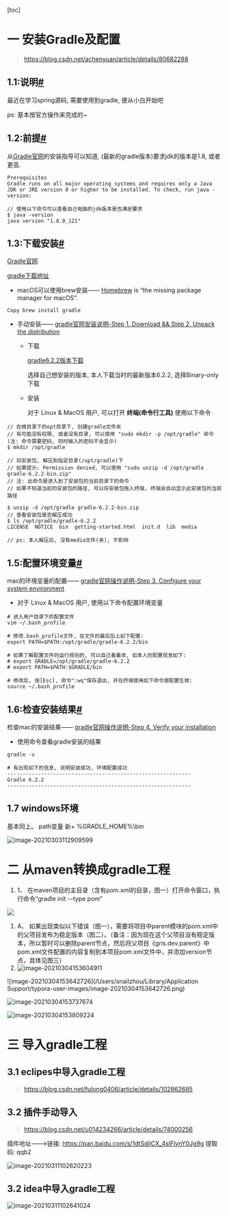 [toc]

# 一 安装Gradle及配置

> https://blog.csdn.net/achenyuan/article/details/80682288

## 1.1:说明[#](https://www.cnblogs.com/vitoboy/p/12487648.html#601756286)

 最近在学习spring源码, 需要使用到gradle, 便从小白开始吧

 ps: 基本按官方操作来完成的~

## 1.2:前提[#](https://www.cnblogs.com/vitoboy/p/12487648.html#326958039)

 从[Gradle官网](https://gradle.org/install/)的安装指导可以知道, (最新的gradle版本)要求jdk的版本是1.8, 或者更高.

```
Prerequisites
Gradle runs on all major operating systems and requires only a Java JDK or JRE version 8 or higher to be installed. To check, run java -version:
 
// 使用以下命令可以查看自己电脑的jdk版本是否满足要求
$ java -version
java version "1.8.0_121"
```

## 1.3:下载安装[#](https://www.cnblogs.com/vitoboy/p/12487648.html#2377144642)

 [Gradle官网](https://gradle.org/install/)

 [gradle下载地址](https://gradle.org/releases/)

- macOS可以使用brew安装—— [Homebrew](http://brew.sh/) is “the missing package manager for macOS”.

```shell
Copy brew install gradle
```

- 手动安装—— [gradle官网安装说明-Step 1. Download && Step 2. Unpack the distribution](https://gradle.org/install/)

  - 下载

    [gradle6.2.2版本下载](https://gradle.org/next-steps/?version=6.2.2&format=bin)

    选择自己想安装的版本, 本人下载当时的最新版本6.2.2, 选择Binary-only下载

  - 安装

    对于 Linux & MacOS 用户, 可以打开 **终端(命令行工具)** 使用以下命令

```
// 在根目录下的opt目录下, 创建gradle文件夹
// 有可能没有权限, 或者没有目录, 可以使用 "sudo mkdir -p /opt/gradle" 命令(注: 命令需要密码, 同时输入的密码不会显示)
$ mkdir /opt/gradle
 
// 将安装包, 解压到指定目录(/opt/gradle)下
// 如果提示: Permission denied, 可以使用 "sudo unzip -d /opt/gradle gradle-6.2.2-bin.zip"
// 注: 此命令是进入到了安装包的当前目录下的命令
// 如果不知道当前的安装包的路径, 可以将安装包拖入终端, 终端会自动显示此安装包的当前路径
 
$ unzip -d /opt/gradle gradle-6.2.2-bin.zip
// 查看安装包是否解压成功
$ ls /opt/gradle/gradle-6.2.2
LICENSE  NOTICE  bin  getting-started.html  init.d  lib  media
 
// ps: 本人解压后, 没有media文件(夹), 不影响
```



## 1.5:配置环境变量[#](https://www.cnblogs.com/vitoboy/p/12487648.html#3354116449)

 mac的环境变量的配置—— [gradle官网操作说明-Step 3. Configure your system environment](https://gradle.org/install/)

- 对于 Linux & MacOS 用户, 使用以下命令配置环境变量

```shell
# 进入用户目录下的配置文件
vim ~/.bash_profile

# 修改.bash_profile文件, 在文件的最后加上如下配置: 
export PATH=$PATH:/opt/gradle/gradle-6.2.2/bin

# 如果了解配置文件的运行规则的, 可以自己看着改, 如本人的配置信息如下: 
# export GRADLE=/opt/gradle/gradle-6.2.2
# export PATH=$PATH:$GRADLE/bin

# 修改后, 按[Esc], 命令":wq"保存退出, 并在终端使用如下命令使配置生效:
source ~/.bash_profile
```

## 1.6:检查安装结果[#](https://www.cnblogs.com/vitoboy/p/12487648.html#2992015375)

 检查mac的安装结果—— [gradle官网操作说明-Step 4. Verify your installation](https://gradle.org/install/)

- 使用命令查看gradle安装的结果

```shell
gradle -v

# 有出现如下的信息, 说明安装成功, 环境配置成功
------------------------------------------------------------
Gradle 6.2.2
------------------------------------------------------------
```

## 1.7 windows环境

基本同上。  path变量 新+ %GRADLE_HOME%\bin 

![image-20210303112909599](https://gitee.com/snailzrg/snail_img/raw/master/picgo_snail_img/image-20210303112909599.png)

# 二 从maven转换成gradle工程

1. 1、	在maven项目的主目录（含有pom.xml的目录，图一）打开命令窗口，执行命令“gradle init --type pom”

![](https://gitee.com/snailzrg/snail_img/raw/master/picgo_snail_img/image-20210303143118930.png)

1. A、	如果出现类似以下错误（图一），需要将项目中parent模块的pom.xml中的父项目发布为稳定版本（图二）。（备注：因为现在这个父项目没有稳定版本，所以暂时可以删除parent节点，然后将父项目《gris.dev.parent》中pom.xml文件配置的内容复制到本项目pom.xml文件中，并添加version节点，具体见图三）
2. ![image-20210304153604911](https://gitee.com/snailzrg/snail_img/raw/master/picgo_snail_img/image-20210304153604911.png)



![image-20210304153642726](/Users/snailzhou/Library/Application Support/typora-user-images/image-20210304153642726.png)

![image-20210304153737674](https://gitee.com/snailzrg/snail_img/raw/master/picgo_snail_img/image-20210304153737674.png)



![image-20210304153809224](https://gitee.com/snailzrg/snail_img/raw/master/picgo_snail_img/image-20210304153809224.png)



# 三 导入gradle工程

## 3.1 eclipes中导入gradle工程

> https://blog.csdn.net/fulong0406/article/details/102862685

## 3.2 插件手动导入

>https://blog.csdn.net/u014234266/article/details/74000256

插件地址--->链接: https://pan.baidu.com/s/1dtSdjlCX_4slFlynY0Jg9g 提取码: qqb2 



![image-20210311102620223](https://gitee.com/snailzrg/snail_img/raw/master/picgo_snail_img/image-20210311102620223.png)

## 3.2 idea中导入gradle工程



![image-20210311102641024](https://gitee.com/snailzrg/snail_img/raw/master/picgo_snail_img/image-20210311102641024.png)

